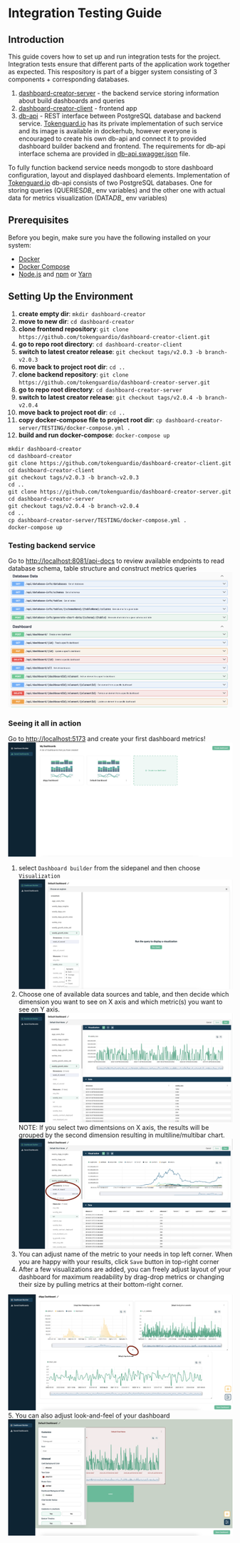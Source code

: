 # Integration Testing Guide

## Introduction

This guide covers how to set up and run integration tests for the project. Integration tests ensure that different parts of the application work together as expected. This respository is part of a bigger system consisting of 3 components + corresponding databases.

1. [dashboard-creator-server](https://github.com/tokenguardio/dashboard-creator-server/tree/v2.0.4) - the backend service storing information about build dashboards and queries
2. [dashboard-creator-client](https://github.com/tokenguardio/dashboard-creator-client/tree/v2.0.3) - frontend app
3. [db-api](https://hub.docker.com/r/patternsjrojek/db-api) - REST interface between PostgreSQL database and backend service. [Tokenguard.io](https://tokenguard.io) has its private implementation of such service and its image is available in dockerhub, however everyone is encouraged to create his own db-api and connect it to provided dashboard builder backend and frontend. The requirements for db-api interface schema are provided in [db-api.swagger.json](db-api.swagger.json) file.

To fully function backend service needs mongodb to store dashboard configuration, layout and displayed dashboard elements. Implementation of [Tokenguard.io](https://tokenguard.io) db-api consists of two PostgreSQL databases. One for storing queries (QUERIES*DB*_ env variables) and the other one with actual data for metrics visualization (DATA*DB*_ env variables)

## Prerequisites

Before you begin, make sure you have the following installed on your system:

- [Docker](https://www.docker.com/get-started)
- [Docker Compose](https://docs.docker.com/compose/install/)
- [Node.js](https://nodejs.org/) and [npm](https://www.npmjs.com/get-npm) or [Yarn](https://yarnpkg.com/)

## Setting Up the Environment

1. **create empty dir**: `mkdir dashboard-creator`
2. **move to new dir**: `cd dashboard-creator`
3. **clone frontend repository**: `git clone https://github.com/tokenguardio/dashboard-creator-client.git`
4. **go to repo root directory**: `cd dashboard-creator-client`
5. **switch to latest creator release**: `git checkout tags/v2.0.3 -b branch-v2.0.3`
6. **move back to project root dir**: `cd ..`
7. **clone backend repository**: `git clone https://github.com/tokenguardio/dashboard-creator-server.git`
8. **go to repo root directory**: `cd dashboard-creator-server`
9. **switch to latest creator release**: `git checkout tags/v2.0.4 -b branch-v2.0.4`
10. **move back to project root dir**: `cd ..`
11. **copy docker-compose file to project root dir**: `cp dashboard-creator-server/TESTING/docker-compose.yml .`
12. **build and run docker-compose**: `docker-compose up`

```
mkdir dashboard-creator
cd dashboard-creator
git clone https://github.com/tokenguardio/dashboard-creator-client.git
cd dashboard-creator-client
git checkout tags/v2.0.3 -b branch-v2.0.3
cd ..
git clone https://github.com/tokenguardio/dashboard-creator-server.git
cd dashboard-creator-server
git checkout tags/v2.0.4 -b branch-v2.0.4
cd ..
cp dashboard-creator-server/TESTING/docker-compose.yml .
docker-compose up
```

### Testing backend service

Go to [http://localhost:8081/api-docs](http://localhost:8081/api-docs) to review available endpoints to read database schema, table structure and construct metrics queries  
![swagger docs](./assets/swagger.png)

### Seeing it all in action

Go to [http://localhost:5173](http://localhost:5173) and create your first dashboard metrics!  
![default view](./assets/ui-default.png)

1. select `Dashboard builder` from the sidepanel and then choose `Visualization`  
   ![metric builder view](./assets/ui-metrics-builder.png)
2. Choose one of available data sources and table, and then decide which dimension you want to see on X axis and which metric(s) you want to see on Y axis.  
   ![metric builder view](./assets/ui-metrics-builder-2.png)  
   NOTE: If you select two dimentsions on X axis, the results will be grouped by the second dimension resulting in multiline/multibar chart.  
   ![multiline metric](./assets/ui-multiline.png)
3. You can adjust name of the metric to your needs in top left corner. When you are happy with your results, click `Save` button in top-right corner
4. After a few visualizations are added, you can freely adjust layout of your dashboard for maximum readability by drag-drop metrics or changing their size by pulling metrics at their bottom-right corner.

![dashboard layout adjustment](./assets/ui-dashboard-layout.png)  
5. You can also adjust look-and-feel of your dashboard  
![dashboard skin adjustment](./assets/ui-skin-selector.png)
